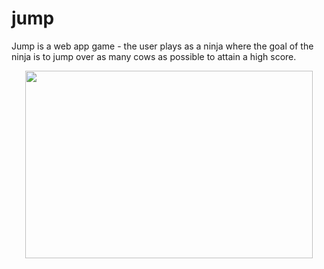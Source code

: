 # jump

Jump is a web app game - the user plays as a ninja where the goal of the ninja is to jump over as many cows as possible to attain a high score.

<p align="center">
  <img width="460" height="300" src="![Screenshot 2024-05-01 at 12 23 50 PM](https://github.com/bensadel/jump/assets/95494769/7e3b2e77-096d-4dfc-83d1-f51ccbadc212)">
</p>

